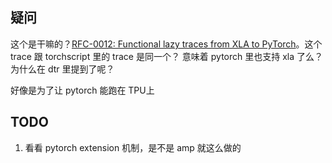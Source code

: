 ## 疑问
这个是干嘛的？[RFC-0012: Functional lazy traces from XLA to PyTorch](https://github.com/pytorch/rfcs/pull/18)。这个 trace 跟 torchscript 里的 trace 是同一个？ 意味着 pytorch 里也支持 xla 了么？ 为什么在 dtr 里提到了呢？

好像是为了让 pytorch 能跑在 TPU上

## TODO
1. 看看 pytorch  extension 机制，是不是 amp 就这么做的


